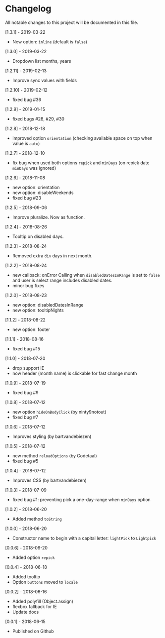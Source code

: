 # Changelog
All notable changes to this project will be documented in this file.

[1.3.1] - 2019-03-22
* New option: `inline` (default is `false`)

[1.3.0] - 2019-03-22
* Dropdown list months, years

[1.2.11] - 2019-02-13
* Improve sync values with fields

[1.2.10] - 2019-02-12
* fixed bug #36 

[1.2.9] - 2019-01-15
* fixed bugs #28, #29, #30

[1.2.8] - 2018-12-18
* improved option `orientation` (checking available space on top when value is `auto`)

[1.2.7] - 2018-12-10
* fix bug when used both options `repick` and `minDays` (on repick date `minDays` was ignored)

[1.2.6] - 2018-11-08
* new option: orientation
* new option: disableWeekends
* fixed bug #23

[1.2.5] - 2018-09-06
* Improve pluralize. Now as function.

[1.2.4] - 2018-08-26
* Tooltip on disabled days.

[1.2.3] - 2018-08-24
* Removed extra `div` days in next month.

[1.2.2] - 2018-08-24
* new callback: onError
  Calling when `disabledDatesInRange` is set to `false` and user is select range includes disabled dates.
* minor bug fixes

[1.2.0] - 2018-08-23
* new option: disabledDatesInRange
* new option: tooltipNights

[1.1.2] - 2018-08-22
* new option: footer

[1.1.1] - 2018-08-16
* fixed bug #15

[1.1.0] - 2018-07-20
* drop support IE
* now header (month name) is clickable for fast change month

[1.0.9] - 2018-07-19
* fixed bug #9

[1.0.8] - 2018-07-12
* new option `hideOnBodyClick` (by ninty9notout)
* fixed bug #7

[1.0.6] - 2018-07-12
* Improves styling (by bartvandebiezen)

[1.0.5] - 2018-07-12
* new method `reloadOptions` (by Codetaal)
* fixed bug #5

[1.0.4] - 2018-07-12
* Improves CSS (by bartvandebiezen)

[1.0.3] - 2018-07-09
* fixed bug #1: preventing pick a one-day-range when `minDays` option

[1.0.2] - 2018-06-20
* Added method `toString`

[1.0.0] - 2018-06-20
* Constructor name to begin with a capital letter: `lightPick` to `Lightpick`

[0.0.6] - 2018-06-20
* Added option `repick` 

[0.0.4] - 2018-06-18
* Added tooltip
* Option `buttons` moved to `locale`

[0.0.2] - 2018-06-16
* Added polyfill (Object.assign)
* flexbox fallback for IE
* Update docs

[0.0.1] - 2018-06-15
* Published on Github